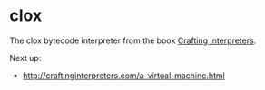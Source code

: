# clox
The clox bytecode interpreter from the book [Crafting Interpreters](https://craftinginterpreters.com).

Next up:

- http://craftinginterpreters.com/a-virtual-machine.html